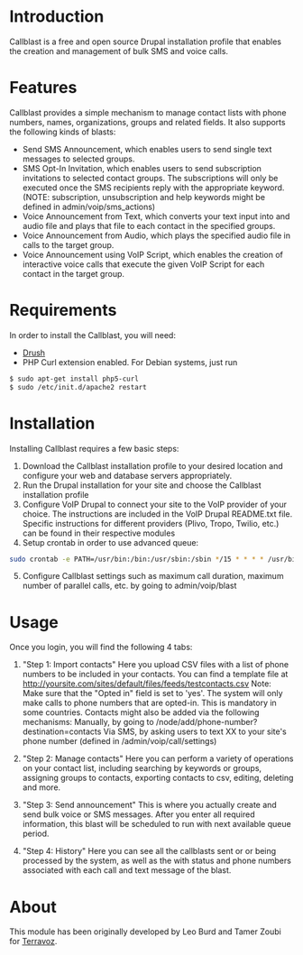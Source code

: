 # Introduction
Callblast is a free and open source Drupal installation profile that enables the creation and management of bulk SMS and voice calls.

# Features
Callblast provides a simple mechanism to manage contact lists with phone numbers, names, organizations, groups and related fields. It also supports the following kinds of blasts:
* Send SMS Announcement, which enables users to send single text messages to selected groups.
* SMS Opt-In Invitation, which enables users to send subscription invitations to selected contact groups.  The subscriptions will only be executed once the SMS recipients reply with the appropriate keyword. (NOTE: subscription, unsubscription and help keywords might be defined in admin/voip/sms_actions)
* Voice Announcement from Text, which converts your text input into and audio file and plays that file to each contact in the specified groups.
* Voice Announcement from Audio, which plays the specified audio file in calls to the target group.
* Voice Announcement using VoIP Script, which enables the creation of interactive voice calls that execute the given VoIP Script for each contact in the target group.

# Requirements
In order to install the Callblast, you will need:
* [Drush](http://www.drush.org)
* PHP Curl extension enabled. For Debian systems, just run 
```sh
$ sudo apt-get install php5-curl 
$ sudo /etc/init.d/apache2 restart
```
# Installation

Installing Callblast requires a few basic steps:
1. Download the Callblast installation profile to your desired location and configure your web and database servers appropriately.
2. Run the Drupal installation for your site and choose the Callblast installation profile
3. Configure VoIP Drupal to connect your site to the VoIP provider of your choice. The instructions are included in the VoIP Drupal README.txt file.
Specific instructions for different providers (Plivo, Tropo, Twilio, etc.) can be found in their respective modules
4. Setup crontab in order to use advanced queue:
```sh
sudo crontab -e PATH=/usr/bin:/bin:/usr/sbin:/sbin */15 * * * * /usr/bin/drush -r {DRUPAL CALLBLAST DIRECTORY eg: /var/www/your_site_dir} advancedqueue --all --timeout=900 -l {http://yoursite.com}
```
5. Configure Callblast settings such as maximum call duration, maximum number of parallel calls, etc. by going to admin/voip/blast

# Usage
Once you login, you will find the following 4 tabs:

1. "Step 1: Import contacts"
Here you upload CSV files with a list of phone numbers to be included in your contacts. You can find a template file at http://yoursite.com/sites/default/files/feeds/testcontacts.csv
Note: Make sure that the "Opted in" field is set to 'yes'. The system will only make calls to phone numbers that are opted-in. This is mandatory in some countries.
Contacts might also be added via the following mechanisms:
Manually, by going to /node/add/phone-number?destination=contacts
Via SMS, by asking users to text XX to your site's phone number (defined in /admin/voip/call/settings)

2. "Step 2: Manage contacts"
Here you can perform a variety of operations on your contact list, including searching by keywords or groups, assigning groups to contacts, exporting contacts to csv, editing, deleting and more.

3. "Step 3: Send announcement"
This is where you actually create and send bulk voice or SMS messages. After you enter all required information, this blast will be scheduled to run with next available queue period.

4. "Step 4: History"
Here you can see all the callblasts sent or or being processed by the system, as well as the with status and phone numbers associated with each call and text message of the blast.

# About
This module has been originally developed by Leo Burd and Tamer Zoubi for [Terravoz](http://terravoz.net).
